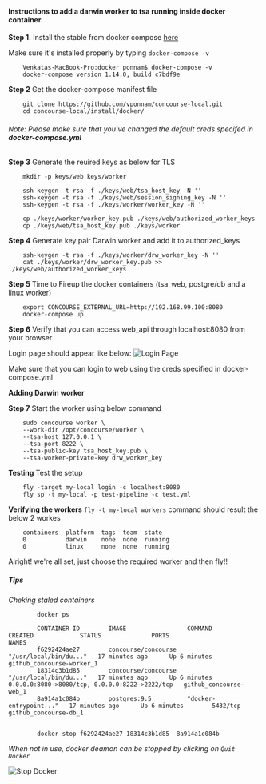 #### Instructions to add a darwin worker to tsa running inside docker container.

**Step 1.** Install the stable from docker compose [here](https://docs.docker.com/docker-for-mac/install/#what-to-know-before-you-install)

Make sure it's installed properly by typing `docker-compose -v`

		Venkatas-MacBook-Pro:docker ponnam$ docker-compose -v
		docker-compose version 1.14.0, build c7bdf9e
		
**Step 2** Get the docker-compose manifest file

		git clone https://github.com/vponnam/concourse-local.git
		cd concourse-local/install/docker/
		
###### Note: Please make sure that you've changed the default creds specifed in **docker-compose.yml**

**Step 3** Generate the reuired keys as below for TLS

		mkdir -p keys/web keys/worker

		ssh-keygen -t rsa -f ./keys/web/tsa_host_key -N ''
		ssh-keygen -t rsa -f ./keys/web/session_signing_key -N ''
		ssh-keygen -t rsa -f ./keys/worker/worker_key -N ''

		cp ./keys/worker/worker_key.pub ./keys/web/authorized_worker_keys
		cp ./keys/web/tsa_host_key.pub ./keys/worker
		

**Step 4** Generate key pair Darwin worker and add it to authorized_keys

		ssh-keygen -t rsa -f ./keys/worker/drw_worker_key -N ''
		cat ./keys/worker/drw_worker_key.pub >> ./keys/web/authorized_worker_keys

**Step 5** Time to Fireup the docker containers (tsa_web, postgre/db and a linux worker)

		export CONCOURSE_EXTERNAL_URL=http://192.168.99.100:8080
		docker-compose up
		
**Step 6** Verify that you can access web_api through localhost:8080 from your browser

Login page should appear like below: 
![Login Page](https://github.com/vponnam/concourse-local/install/images/UI_ScreenShot.png "Logo Title Text 1")

Make sure that you can login to web using the creds specified in docker-compose.yml

**Adding Darwin worker**
		
**Step 7** Start the worker using below command
		
		sudo concourse worker \
		--work-dir /opt/concourse/worker \
		--tsa-host 127.0.0.1 \
		--tsa-port 8222 \
		--tsa-public-key tsa_host_key.pub \
		--tsa-worker-private-key drw_worker_key

**Testing** Test the setup

		fly -target my-local login -c localhost:8080
		fly sp -t my-local -p test-pipeline -c test.yml

**Verifying the workers** `fly -t my-local workers` command should result the below 2 workes
	
		containers  platform  tags  team  state
		0           darwin    none  none  running
		0           linux     none  none  running
	
Alright! we're all set, just choose the required worker and then fly!!

##### Tips

*Cheking staled containers*
	
			docker ps
			
			CONTAINER ID        IMAGE                 COMMAND                  CREATED             STATUS              PORTS                                            NAMES
			f6292424ae27        concourse/concourse   "/usr/local/bin/du..."   17 minutes ago      Up 6 minutes                                                         github_concourse-worker_1
			18314c3b1d85        concourse/concourse   "/usr/local/bin/du..."   17 minutes ago      Up 6 minutes        0.0.0.0:8080->8080/tcp, 0.0.0.0:8222->2222/tcp   github_concourse-web_1
			8a914a1c084b        postgres:9.5          "docker-entrypoint..."   17 minutes ago      Up 6 minutes        5432/tcp                                         github_concourse-db_1


			docker stop f6292424ae27 18314c3b1d85  8a914a1c084b
			 
*When not in use, docker deamon can be stopped by clicking on `Quit Docker`*

![Stop Docker](https://github.com/vponnam/concourse-local/install/images/Docker_ScreenShot.png "Logo Title Text 1")